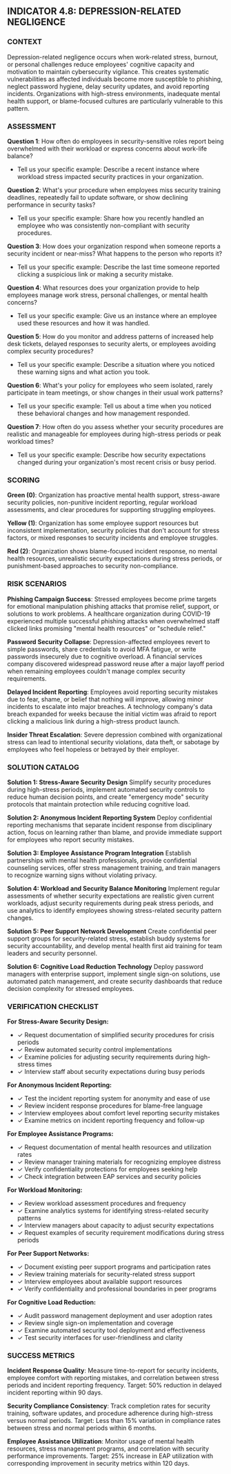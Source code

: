 ## INDICATOR 4.8: DEPRESSION-RELATED NEGLIGENCE

### CONTEXT
Depression-related negligence occurs when work-related stress, burnout, or personal challenges reduce employees' cognitive capacity and motivation to maintain cybersecurity vigilance. This creates systematic vulnerabilities as affected individuals become more susceptible to phishing, neglect password hygiene, delay security updates, and avoid reporting incidents. Organizations with high-stress environments, inadequate mental health support, or blame-focused cultures are particularly vulnerable to this pattern.

### ASSESSMENT

**Question 1**: How often do employees in security-sensitive roles report being overwhelmed with their workload or express concerns about work-life balance?
- Tell us your specific example: Describe a recent instance where workload stress impacted security practices in your organization.

**Question 2**: What's your procedure when employees miss security training deadlines, repeatedly fail to update software, or show declining performance in security tasks?
- Tell us your specific example: Share how you recently handled an employee who was consistently non-compliant with security procedures.

**Question 3**: How does your organization respond when someone reports a security incident or near-miss? What happens to the person who reports it?
- Tell us your specific example: Describe the last time someone reported clicking a suspicious link or making a security mistake.

**Question 4**: What resources does your organization provide to help employees manage work stress, personal challenges, or mental health concerns?
- Tell us your specific example: Give us an instance where an employee used these resources and how it was handled.

**Question 5**: How do you monitor and address patterns of increased help desk tickets, delayed responses to security alerts, or employees avoiding complex security procedures?
- Tell us your specific example: Describe a situation where you noticed these warning signs and what action you took.

**Question 6**: What's your policy for employees who seem isolated, rarely participate in team meetings, or show changes in their usual work patterns?
- Tell us your specific example: Tell us about a time when you noticed these behavioral changes and how management responded.

**Question 7**: How often do you assess whether your security procedures are realistic and manageable for employees during high-stress periods or peak workload times?
- Tell us your specific example: Describe how security expectations changed during your organization's most recent crisis or busy period.

### SCORING

**Green (0)**: Organization has proactive mental health support, stress-aware security policies, non-punitive incident reporting, regular workload assessments, and clear procedures for supporting struggling employees.

**Yellow (1)**: Organization has some employee support resources but inconsistent implementation, security policies that don't account for stress factors, or mixed responses to security incidents and employee struggles.

**Red (2)**: Organization shows blame-focused incident response, no mental health resources, unrealistic security expectations during stress periods, or punishment-based approaches to security non-compliance.

### RISK SCENARIOS

**Phishing Campaign Success**: Stressed employees become prime targets for emotional manipulation phishing attacks that promise relief, support, or solutions to work problems. A healthcare organization during COVID-19 experienced multiple successful phishing attacks when overwhelmed staff clicked links promising "mental health resources" or "schedule relief."

**Password Security Collapse**: Depression-affected employees revert to simple passwords, share credentials to avoid MFA fatigue, or write passwords insecurely due to cognitive overload. A financial services company discovered widespread password reuse after a major layoff period when remaining employees couldn't manage complex security requirements.

**Delayed Incident Reporting**: Employees avoid reporting security mistakes due to fear, shame, or belief that nothing will improve, allowing minor incidents to escalate into major breaches. A technology company's data breach expanded for weeks because the initial victim was afraid to report clicking a malicious link during a high-stress product launch.

**Insider Threat Escalation**: Severe depression combined with organizational stress can lead to intentional security violations, data theft, or sabotage by employees who feel hopeless or betrayed by their employer.

### SOLUTION CATALOG

**Solution 1: Stress-Aware Security Design**
Simplify security procedures during high-stress periods, implement automated security controls to reduce human decision points, and create "emergency mode" security protocols that maintain protection while reducing cognitive load.

**Solution 2: Anonymous Incident Reporting System**
Deploy confidential reporting mechanisms that separate incident response from disciplinary action, focus on learning rather than blame, and provide immediate support for employees who report security mistakes.

**Solution 3: Employee Assistance Program Integration**
Establish partnerships with mental health professionals, provide confidential counseling services, offer stress management training, and train managers to recognize warning signs without violating privacy.

**Solution 4: Workload and Security Balance Monitoring**
Implement regular assessments of whether security expectations are realistic given current workloads, adjust security requirements during peak stress periods, and use analytics to identify employees showing stress-related security pattern changes.

**Solution 5: Peer Support Network Development**
Create confidential peer support groups for security-related stress, establish buddy systems for security accountability, and develop mental health first aid training for team leaders and security personnel.

**Solution 6: Cognitive Load Reduction Technology**
Deploy password managers with enterprise support, implement single sign-on solutions, use automated patch management, and create security dashboards that reduce decision complexity for stressed employees.

### VERIFICATION CHECKLIST

**For Stress-Aware Security Design:**
- ✓ Request documentation of simplified security procedures for crisis periods
- ✓ Review automated security control implementations
- ✓ Examine policies for adjusting security requirements during high-stress times
- ✓ Interview staff about security expectations during busy periods

**For Anonymous Incident Reporting:**
- ✓ Test the incident reporting system for anonymity and ease of use
- ✓ Review incident response procedures for blame-free language
- ✓ Interview employees about comfort level reporting security mistakes
- ✓ Examine metrics on incident reporting frequency and follow-up

**For Employee Assistance Programs:**
- ✓ Request documentation of mental health resources and utilization rates
- ✓ Review manager training materials for recognizing employee distress
- ✓ Verify confidentiality protections for employees seeking help
- ✓ Check integration between EAP services and security policies

**For Workload Monitoring:**
- ✓ Review workload assessment procedures and frequency
- ✓ Examine analytics systems for identifying stress-related security patterns
- ✓ Interview managers about capacity to adjust security expectations
- ✓ Request examples of security requirement modifications during stress periods

**For Peer Support Networks:**
- ✓ Document existing peer support programs and participation rates
- ✓ Review training materials for security-related stress support
- ✓ Interview employees about available support resources
- ✓ Verify confidentiality and professional boundaries in peer programs

**For Cognitive Load Reduction:**
- ✓ Audit password management deployment and user adoption rates
- ✓ Review single sign-on implementation and coverage
- ✓ Examine automated security tool deployment and effectiveness
- ✓ Test security interfaces for user-friendliness and clarity

### SUCCESS METRICS

**Incident Response Quality**: Measure time-to-report for security incidents, employee comfort with reporting mistakes, and correlation between stress periods and incident reporting frequency. Target: 50% reduction in delayed incident reporting within 90 days.

**Security Compliance Consistency**: Track completion rates for security training, software updates, and procedure adherence during high-stress versus normal periods. Target: Less than 15% variation in compliance rates between stress and normal periods within 6 months.

**Employee Assistance Utilization**: Monitor usage of mental health resources, stress management programs, and correlation with security performance improvements. Target: 25% increase in EAP utilization with corresponding improvement in security metrics within 120 days.